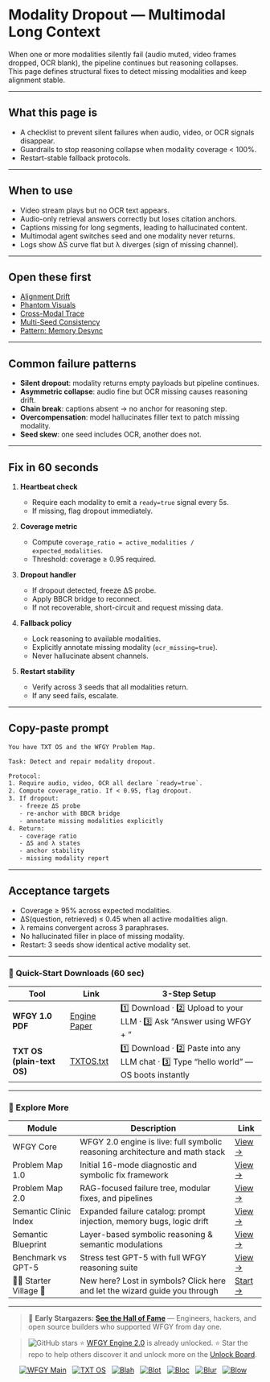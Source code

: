 # Modality Dropout — Multimodal Long Context

When one or more modalities silently fail (audio muted, video frames dropped, OCR blank), the pipeline continues but reasoning collapses.  
This page defines structural fixes to detect missing modalities and keep alignment stable.

---

## What this page is
- A checklist to prevent silent failures when audio, video, or OCR signals disappear.  
- Guardrails to stop reasoning collapse when modality coverage < 100%.  
- Restart-stable fallback protocols.

---

## When to use
- Video stream plays but no OCR text appears.  
- Audio-only retrieval answers correctly but loses citation anchors.  
- Captions missing for long segments, leading to hallucinated content.  
- Multimodal agent switches seed and one modality never returns.  
- Logs show ΔS curve flat but λ diverges (sign of missing channel).

---

## Open these first
- [Alignment Drift](https://github.com/onestardao/WFGY/blob/main/ProblemMap/GlobalFixMap/Multimodal_LongContext/alignment-drift.md)  
- [Phantom Visuals](https://github.com/onestardao/WFGY/blob/main/ProblemMap/GlobalFixMap/Multimodal_LongContext/phantom-visuals.md)  
- [Cross-Modal Trace](https://github.com/onestardao/WFGY/blob/main/ProblemMap/GlobalFixMap/Multimodal_LongContext/cross-modal-trace.md)  
- [Multi-Seed Consistency](https://github.com/onestardao/WFGY/blob/main/ProblemMap/GlobalFixMap/Multimodal_LongContext/multi-seed-consistency.md)  
- [Pattern: Memory Desync](https://github.com/onestardao/WFGY/blob/main/ProblemMap/patterns/pattern_memory_desync.md)  

---

## Common failure patterns
- **Silent dropout**: modality returns empty payloads but pipeline continues.  
- **Asymmetric collapse**: audio fine but OCR missing causes reasoning drift.  
- **Chain break**: captions absent → no anchor for reasoning step.  
- **Overcompensation**: model hallucinates filler text to patch missing modality.  
- **Seed skew**: one seed includes OCR, another does not.

---

## Fix in 60 seconds
1. **Heartbeat check**  
   - Require each modality to emit a `ready=true` signal every 5s.  
   - If missing, flag dropout immediately.

2. **Coverage metric**  
   - Compute `coverage_ratio = active_modalities / expected_modalities`.  
   - Threshold: coverage ≥ 0.95 required.

3. **Dropout handler**  
   - If dropout detected, freeze ΔS probe.  
   - Apply BBCR bridge to reconnect.  
   - If not recoverable, short-circuit and request missing data.

4. **Fallback policy**  
   - Lock reasoning to available modalities.  
   - Explicitly annotate missing modality (`ocr_missing=true`).  
   - Never hallucinate absent channels.

5. **Restart stability**  
   - Verify across 3 seeds that all modalities return.  
   - If any seed fails, escalate.

---

## Copy-paste prompt

```txt
You have TXT OS and the WFGY Problem Map.

Task: Detect and repair modality dropout.

Protocol:
1. Require audio, video, OCR all declare `ready=true`.
2. Compute coverage_ratio. If < 0.95, flag dropout.
3. If dropout:
   - freeze ΔS probe
   - re-anchor with BBCR bridge
   - annotate missing modalities explicitly
4. Return:
   - coverage ratio
   - ΔS and λ states
   - anchor stability
   - missing modality report
````

---

## Acceptance targets

* Coverage ≥ 95% across expected modalities.
* ΔS(question, retrieved) ≤ 0.45 when all active modalities align.
* λ remains convergent across 3 paraphrases.
* No hallucinated filler in place of missing modality.
* Restart: 3 seeds show identical active modality set.

---

### 🔗 Quick-Start Downloads (60 sec)

| Tool                       | Link                                                                                                                                       | 3-Step Setup                                                                             |
| -------------------------- | ------------------------------------------------------------------------------------------------------------------------------------------ | ---------------------------------------------------------------------------------------- |
| **WFGY 1.0 PDF**           | [Engine Paper](https://github.com/onestardao/WFGY/blob/main/I_am_not_lizardman/WFGY_All_Principles_Return_to_One_v1.0_PSBigBig_Public.pdf) | 1️⃣ Download · 2️⃣ Upload to your LLM · 3️⃣ Ask “Answer using WFGY + <your question>”    |
| **TXT OS (plain-text OS)** | [TXTOS.txt](https://github.com/onestardao/WFGY/blob/main/OS/TXTOS.txt)                                                                     | 1️⃣ Download · 2️⃣ Paste into any LLM chat · 3️⃣ Type “hello world” — OS boots instantly |

---

### 🧭 Explore More

| Module                   | Description                                                                  | Link                                                                                               |
| ------------------------ | ---------------------------------------------------------------------------- | -------------------------------------------------------------------------------------------------- |
| WFGY Core                | WFGY 2.0 engine is live: full symbolic reasoning architecture and math stack | [View →](https://github.com/onestardao/WFGY/tree/main/core/README.md)                              |
| Problem Map 1.0          | Initial 16-mode diagnostic and symbolic fix framework                        | [View →](https://github.com/onestardao/WFGY/tree/main/ProblemMap/README.md)                        |
| Problem Map 2.0          | RAG-focused failure tree, modular fixes, and pipelines                       | [View →](https://github.com/onestardao/WFGY/blob/main/ProblemMap/rag-architecture-and-recovery.md) |
| Semantic Clinic Index    | Expanded failure catalog: prompt injection, memory bugs, logic drift         | [View →](https://github.com/onestardao/WFGY/blob/main/ProblemMap/SemanticClinicIndex.md)           |
| Semantic Blueprint       | Layer-based symbolic reasoning & semantic modulations                        | [View →](https://github.com/onestardao/WFGY/tree/main/SemanticBlueprint/README.md)                 |
| Benchmark vs GPT-5       | Stress test GPT-5 with full WFGY reasoning suite                             | [View →](https://github.com/onestardao/WFGY/tree/main/benchmarks/benchmark-vs-gpt5/README.md)      |
| 🧙‍♂️ Starter Village 🏡 | New here? Lost in symbols? Click here and let the wizard guide you through   | [Start →](https://github.com/onestardao/WFGY/blob/main/StarterVillage/README.md)                   |

---

> 👑 **Early Stargazers: [See the Hall of Fame](https://github.com/onestardao/WFGY/tree/main/stargazers)** —
> Engineers, hackers, and open source builders who supported WFGY from day one.

> <img src="https://img.shields.io/github/stars/onestardao/WFGY?style=social" alt="GitHub stars"> ⭐ [WFGY Engine 2.0](https://github.com/onestardao/WFGY/blob/main/core/README.md) is already unlocked. ⭐ Star the repo to help others discover it and unlock more on the [Unlock Board](https://github.com/onestardao/WFGY/blob/main/STAR_UNLOCKS.md).

<div align="center">

[![WFGY Main](https://img.shields.io/badge/WFGY-Main-red?style=flat-square)](https://github.com/onestardao/WFGY)
 
[![TXT OS](https://img.shields.io/badge/TXT%20OS-Reasoning%20OS-orange?style=flat-square)](https://github.com/onestardao/WFGY/tree/main/OS)
 
[![Blah](https://img.shields.io/badge/Blah-Semantic%20Embed-yellow?style=flat-square)](https://github.com/onestardao/WFGY/tree/main/OS/BlahBlahBlah)
 
[![Blot](https://img.shields.io/badge/Blot-Persona%20Core-green?style=flat-square)](https://github.com/onestardao/WFGY/tree/main/OS/BlotBlotBlot)
 
[![Bloc](https://img.shields.io/badge/Bloc-Reasoning%20Compiler-blue?style=flat-square)](https://github.com/onestardao/WFGY/tree/main/OS/BlocBlocBloc)
 
[![Blur](https://img.shields.io/badge/Blur-Text2Image%20Engine-navy?style=flat-square)](https://github.com/onestardao/WFGY/tree/main/OS/BlurBlurBlur)
 
[![Blow](https://img.shields.io/badge/Blow-Game%20Logic-purple?style=flat-square)](https://github.com/onestardao/WFGY/tree/main/OS/BlowBlowBlow)
 

</div>
